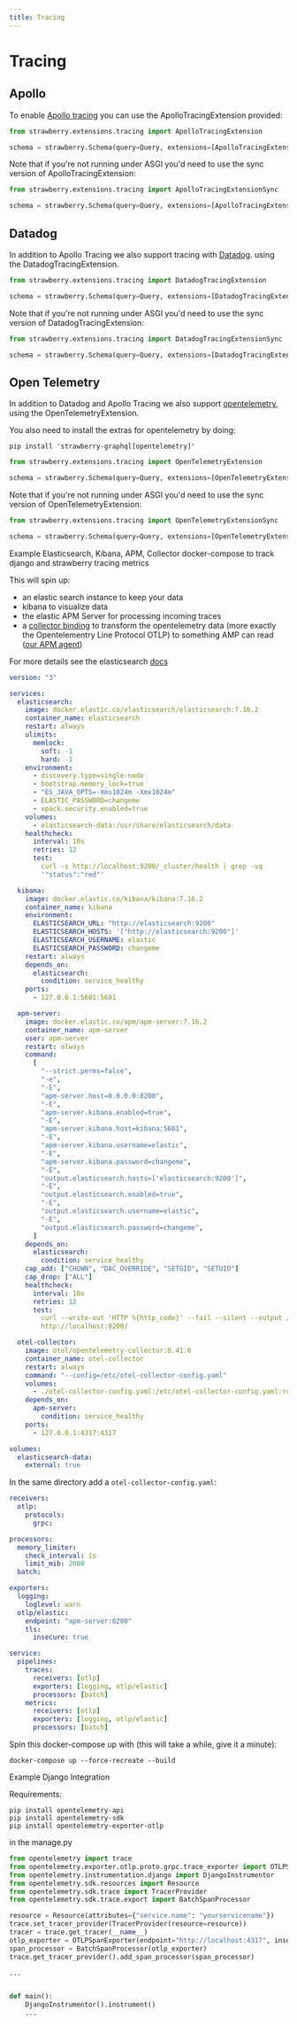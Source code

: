 ```yaml
---
title: Tracing
---
```


# Tracing

## Apollo

To enable [Apollo tracing](https://github.com/apollographql/apollo-tracing) you
can use the ApolloTracingExtension provided:

```python
from strawberry.extensions.tracing import ApolloTracingExtension

schema = strawberry.Schema(query=Query, extensions=[ApolloTracingExtension])
```

Note that if you're not running under ASGI you'd need to use the sync version of
ApolloTracingExtension:

```python
from strawberry.extensions.tracing import ApolloTracingExtensionSync

schema = strawberry.Schema(query=Query, extensions=[ApolloTracingExtensionSync])
```

## Datadog

In addition to Apollo Tracing we also support tracing with
[Datadog](https://www.datadoghq.com/). using the DatadogTracingExtension.

```python
from strawberry.extensions.tracing import DatadogTracingExtension

schema = strawberry.Schema(query=Query, extensions=[DatadogTracingExtension])
```

Note that if you're not running under ASGI you'd need to use the sync version of
DatadogTracingExtension:

```python
from strawberry.extensions.tracing import DatadogTracingExtensionSync

schema = strawberry.Schema(query=Query, extensions=[DatadogTracingExtensionSync])
```

## Open Telemetry

In addition to Datadog and Apollo Tracing we also support
[opentelemetry](https://opentelemetry.io/), using the OpenTelemetryExtension.

You also need to install the extras for opentelemetry by doing:

```shell
pip install 'strawberry-graphql[opentelemetry]'
```

```python
from strawberry.extensions.tracing import OpenTelemetryExtension

schema = strawberry.Schema(query=Query, extensions=[OpenTelemetryExtension])
```

Note that if you're not running under ASGI you'd need to use the sync version of
OpenTelemetryExtension:

```python
from strawberry.extensions.tracing import OpenTelemetryExtensionSync

schema = strawberry.Schema(query=Query, extensions=[OpenTelemetryExtensionSync])
```

Example Elasticsearch, Kibana, APM, Collector docker-compose to track django and
strawberry tracing metrics

This will spin up:

- an elastic search instance to keep your data
- kibana to visualize data
- the elastic APM Server for processing incoming traces
- a
  [collector binding](https://github.com/open-telemetry/opentelemetry-python/tree/main/exporter/opentelemetry-exporter-otlp)
  to transform the opentelemetry data (more exactly the Opentelementry Line
  Protocol OTLP) to something AMP can read
  ([our APM agent](https://github.com/open-telemetry/opentelemetry-collector))

For more details see the elasticsearch
[docs](https://www.elastic.co/guide/en/apm/get-started/current/open-telemetry-elastic.html)

```yaml
version: "3"

services:
  elasticsearch:
    image: docker.elastic.co/elasticsearch/elasticsearch:7.16.2
    container_name: elasticsearch
    restart: always
    ulimits:
      memlock:
        soft: -1
        hard: -1
    environment:
      - discovery.type=single-node
      - bootstrap.memory_lock=true
      - "ES_JAVA_OPTS=-Xms1024m -Xmx1024m"
      - ELASTIC_PASSWORD=changeme
      - xpack.security.enabled=true
    volumes:
      - elasticsearch-data:/usr/share/elasticsearch/data
    healthcheck:
      interval: 10s
      retries: 12
      test:
        curl -s http://localhost:9200/_cluster/health | grep -vq
        '"status":"red"'

  kibana:
    image: docker.elastic.co/kibana/kibana:7.16.2
    container_name: kibana
    environment:
      ELASTICSEARCH_URL: "http://elasticsearch:9200"
      ELASTICSEARCH_HOSTS: '["http://elasticsearch:9200"]'
      ELASTICSEARCH_USERNAME: elastic
      ELASTICSEARCH_PASSWORD: changeme
    restart: always
    depends_on:
      elasticsearch:
        condition: service_healthy
    ports:
      - 127.0.0.1:5601:5601

  apm-server:
    image: docker.elastic.co/apm/apm-server:7.16.2
    container_name: apm-server
    user: apm-server
    restart: always
    command:
      [
        "--strict.perms=false",
        "-e",
        "-E",
        "apm-server.host=0.0.0.0:8200",
        "-E",
        "apm-server.kibana.enabled=true",
        "-E",
        "apm-server.kibana.host=kibana:5601",
        "-E",
        "apm-server.kibana.username=elastic",
        "-E",
        "apm-server.kibana.password=changeme",
        "-E",
        "output.elasticsearch.hosts=['elasticsearch:9200']",
        "-E",
        "output.elasticsearch.enabled=true",
        "-E",
        "output.elasticsearch.username=elastic",
        "-E",
        "output.elasticsearch.password=changeme",
      ]
    depends_on:
      elasticsearch:
        condition: service_healthy
    cap_add: ["CHOWN", "DAC_OVERRIDE", "SETGID", "SETUID"]
    cap_drop: ["ALL"]
    healthcheck:
      interval: 10s
      retries: 12
      test:
        curl --write-out 'HTTP %{http_code}' --fail --silent --output /dev/null
        http://localhost:8200/

  otel-collector:
    image: otel/opentelemetry-collector:0.41.0
    container_name: otel-collector
    restart: always
    command: "--config=/etc/otel-collector-config.yaml"
    volumes:
      - ./otel-collector-config.yaml:/etc/otel-collector-config.yaml:ro
    depends_on:
      apm-server:
        condition: service_healthy
    ports:
      - 127.0.0.1:4317:4317

volumes:
  elasticsearch-data:
    external: true
```

In the same directory add a `otel-collector-config.yaml`:

```yaml
receivers:
  otlp:
    protocols:
      grpc:

processors:
  memory_limiter:
    check_interval: 1s
    limit_mib: 2000
  batch:

exporters:
  logging:
    loglevel: warn
  otlp/elastic:
    endpoint: "apm-server:8200"
    tls:
      insecure: true

service:
  pipelines:
    traces:
      receivers: [otlp]
      exporters: [logging, otlp/elastic]
      processors: [batch]
    metrics:
      receivers: [otlp]
      exporters: [logging, otlp/elastic]
      processors: [batch]
```

Spin this docker-compose up with (this will take a while, give it a minute):

```shell
docker-compose up --force-recreate --build
```

Example Django Integration

Requirements:

```shell
pip install opentelemetry-api
pip install opentelemetry-sdk
pip install opentelemetry-exporter-otlp
```

in the manage.py

```python
from opentelemetry import trace
from opentelemetry.exporter.otlp.proto.grpc.trace_exporter import OTLPSpanExporter
from opentelemetry.instrumentation.django import DjangoInstrumentor
from opentelemetry.sdk.resources import Resource
from opentelemetry.sdk.trace import TracerProvider
from opentelemetry.sdk.trace.export import BatchSpanProcessor

resource = Resource(attributes={"service.name": "yourservicename"})
trace.set_tracer_provider(TracerProvider(resource=resource))
tracer = trace.get_tracer(__name__)
otlp_exporter = OTLPSpanExporter(endpoint="http://localhost:4317", insecure=True)
span_processor = BatchSpanProcessor(otlp_exporter)
trace.get_tracer_provider().add_span_processor(span_processor)

...


def main():
    DjangoInstrumentor().instrument()
    ...
```
